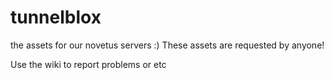 # tunnelblox
the assets for our novetus servers :)
These assets are requested by anyone!

Use the wiki to report problems or etc
